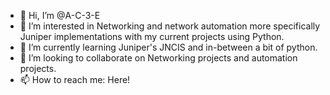 - 👋 Hi, I’m @A-C-3-E
- 👀 I’m interested in Networking and network automation more specifically Juniper implementations with my current projects using Python.
- 🌱 I’m currently learning Juniper's JNCIS and in-between a bit of python.
- 💞️ I’m looking to collaborate on Networking projects and automation projects.
- 📫 How to reach me: Here!

<!---
A-C-3-E/A-C-3-E is a ✨ special ✨ repository because its `README.md` (this file) appears on your GitHub profile.
You can click the Preview link to take a look at your changes.
--->
